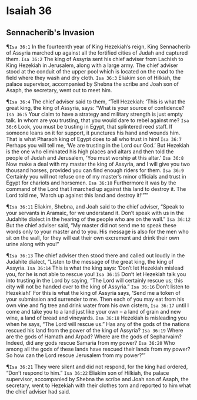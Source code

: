 # Isaiah 36

## Sennacherib's Invasion
¶`Isa 36:1` In the fourteenth year of King Hezekiah’s reign, King Sennacherib of Assyria marched up against all the fortified cities of Judah and captured them.
`Isa 36:2` The king of Assyria sent his chief adviser from Lachish to King Hezekiah in Jerusalem, along with a large army. The chief adviser stood at the conduit of the upper pool which is located on the road to the field where they wash and dry cloth.
`Isa 36:3` Eliakim son of Hilkiah, the palace supervisor, accompanied by Shebna the scribe and Joah son of Asaph, the secretary, went out to meet him.

¶`Isa 36:4` The chief adviser said to them, “Tell Hezekiah: ‘This is what the great king, the king of Assyria, says: “What is your source of confidence?
`Isa 36:5` Your claim to have a strategy and military strength is just empty talk. In whom are you trusting, that you would dare to rebel against me?
`Isa 36:6` Look, you must be trusting in Egypt, that splintered reed staff. If someone leans on it for support, it punctures his hand and wounds him. That is what Pharaoh king of Egypt does to all who trust in him!
`Isa 36:7` Perhaps you will tell me, ‘We are trusting in the Lord our God.’ But Hezekiah is the one who eliminated his high places and altars and then told the people of Judah and Jerusalem, ‘You must worship at this altar.’
`Isa 36:8` Now make a deal with my master the king of Assyria, and I will give you two thousand horses, provided you can find enough riders for them.
`Isa 36:9` Certainly you will not refuse one of my master’s minor officials and trust in Egypt for chariots and horsemen.
`Isa 36:10` Furthermore it was by the command of the Lord that I marched up against this land to destroy it. The Lord told me, ‘March up against this land and destroy it!’”’”

¶`Isa 36:11` Eliakim, Shebna, and Joah said to the chief adviser, “Speak to your servants in Aramaic, for we understand it. Don’t speak with us in the Judahite dialect in the hearing of the people who are on the wall.”
`Isa 36:12` But the chief adviser said, “My master did not send me to speak these words only to your master and to you. His message is also for the men who sit on the wall, for they will eat their own excrement and drink their own urine along with you!”

¶`Isa 36:13` The chief adviser then stood there and called out loudly in the Judahite dialect, “Listen to the message of the great king, the king of Assyria.
`Isa 36:14` This is what the king says: ‘Don’t let Hezekiah mislead you, for he is not able to rescue you!
`Isa 36:15` Don’t let Hezekiah talk you into trusting in the Lord by saying, “The Lord will certainly rescue us; this city will not be handed over to the king of Assyria.”
`Isa 36:16` Don’t listen to Hezekiah!’ For this is what the king of Assyria says, ‘Send me a token of your submission and surrender to me. Then each of you may eat from his own vine and fig tree and drink water from his own cistern,
`Isa 36:17` until I come and take you to a land just like your own – a land of grain and new wine, a land of bread and vineyards.
`Isa 36:18` Hezekiah is misleading you when he says, “The Lord will rescue us.” Has any of the gods of the nations rescued his land from the power of the king of Assyria?
`Isa 36:19` Where are the gods of Hamath and Arpad? Where are the gods of Sepharvaim? Indeed, did any gods rescue Samaria from my power?
`Isa 36:20` Who among all the gods of these lands have rescued their lands from my power? So how can the Lord rescue Jerusalem from my power?’”

¶`Isa 36:21` They were silent and did not respond, for the king had ordered, “Don’t respond to him.”
`Isa 36:22` Eliakim son of Hilkiah, the palace supervisor, accompanied by Shebna the scribe and Joah son of Asaph, the secretary, went to Hezekiah with their clothes torn and reported to him what the chief adviser had said.
